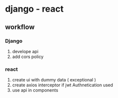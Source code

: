 # django - react

## workflow

### Django

1. develope api
2. add cors policy

### react

1. create ui with dummy data ( exceptional )
2. create axios interceptor if jwt Authnetication used
3. use api in components
